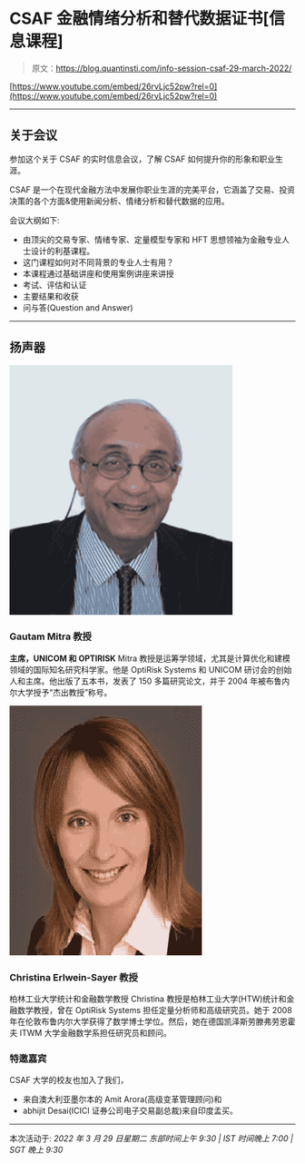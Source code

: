 # CSAF 金融情绪分析和替代数据证书[信息课程]

> 原文：<https://blog.quantinsti.com/info-session-csaf-29-march-2022/>

[https://www.youtube.com/embed/26rvLjc52pw?rel=0](https://www.youtube.com/embed/26rvLjc52pw?rel=0)

* * *

## 关于会议

参加这个关于 CSAF 的实时信息会议，了解 CSAF 如何提升你的形象和职业生涯。

CSAF 是一个在现代金融方法中发展你职业生涯的完美平台，它涵盖了交易、投资决策的各个方面&使用新闻分析、情绪分析和替代数据的应用。

会议大纲如下:

*   由顶尖的交易专家、情绪专家、定量模型专家和 HFT 思想领袖为金融专业人士设计的利基课程。
*   这门课程如何对不同背景的专业人士有用？
*   本课程通过基础讲座和使用案例讲座来讲授
*   考试、评估和认证
*   主要结果和收获
*   问与答(Question and Answer)

* * *

## 扬声器

![Prof. Gautam Mitra](img/0883f90d8608ae9ddc02d108e23d7489.png)

### Gautam Mitra 教授

**主席，UNICOM 和 OPTIRISK**
Mitra 教授是运筹学领域，尤其是计算优化和建模领域的国际知名研究科学家。他是 OptiRisk Systems 和 UNICOM 研讨会的创始人和主席。他出版了五本书，发表了 150 多篇研究论文，并于 2004 年被布鲁内尔大学授予“杰出教授”称号。

![Prof. Christina Erlwein-Sayer](img/d8812d377a7d24a7be5f866afed4f471.png)

### Christina Erlwein-Sayer 教授

柏林工业大学统计和金融数学教授
Christina 教授是柏林工业大学(HTW)统计和金融数学教授，曾在 OptiRisk Systems 担任定量分析师和高级研究员。她于 2008 年在伦敦布鲁内尔大学获得了数学博士学位。然后，她在德国凯泽斯劳滕弗劳恩霍夫 ITWM 大学金融数学系担任研究员和顾问。

### 特邀嘉宾

CSAF 大学的校友也加入了我们，

*   来自澳大利亚墨尔本的 Amit Arora(高级变革管理顾问)和
*   abhijit Desai(ICICI 证券公司电子交易副总裁)来自印度孟买。

* * *

本次活动于:
*2022 年 3 月 29 日星期二
东部时间上午 9:30 | IST 时间晚上 7:00 | SGT 晚上 9:30*